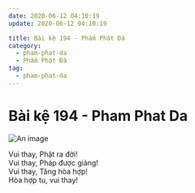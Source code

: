 ```yaml
---
date: 2020-06-12 04:10:19
update: 2020-06-12 04:10:19

title: Bài kệ 194 - Phẩm Phật Đà
category:
  - pham-phat-da
  - Phẩm Phật Đà
tag:
  - pham-phat-da
---
```


# Bài kệ 194 - Pham Phat Da

![An image](/img/pham-phat-da/pham-phat-da-194.jpg)

Vui thay, Phật ra đời!<br>Vui thay, Pháp được giảng!<br>Vui thay, Tăng hòa hợp!<br>Hòa hợp tu, vui thay!<br>
